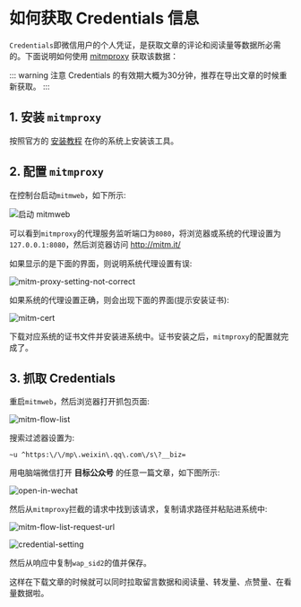# 如何获取 Credentials 信息

`Credentials`即微信用户的个人凭证，是获取文章的评论和阅读量等数据所必需的。下面说明如何使用 [mitmproxy](https://mitmproxy.org/) 获取该数据：

::: warning 注意
Credentials 的有效期大概为30分钟，推荐在导出文章的时候重新获取。
:::


## 1. 安装 `mitmproxy`

按照官方的 [安装教程](https://docs.mitmproxy.org/stable/overview-installation/) 在你的系统上安装该工具。

## 2. 配置 `mitmproxy`

在控制台启动`mitmweb`，如下所示:

![启动 mitmweb](https://github.com/user-attachments/assets/99bd08a4-5b5e-44a9-86f4-ffe0a7d82fc0)


可以看到`mitmproxy`的代理服务监听端口为`8080`，将浏览器或系统的代理设置为`127.0.0.1:8080`，然后浏览器访问 http://mitm.it/

如果显示的是下面的界面，则说明系统代理设置有误:

![mitm-proxy-setting-not-correct](https://github.com/user-attachments/assets/2d28f133-da7d-48ee-b5b8-17f1e272eac2)


如果系统的代理设置正确，则会出现下面的界面(提示安装证书):

![mitm-cert](https://github.com/user-attachments/assets/dc4fec08-4c08-4379-83ed-883da4ede561)


下载对应系统的证书文件并安装进系统中。证书安装之后，`mitmproxy`的配置就完成了。

## 3. 抓取 Credentials

重启`mitmweb`，然后浏览器打开抓包页面:

![mitm-flow-list](https://github.com/user-attachments/assets/d1f01370-d54f-4703-a87c-119cc200c60c)


搜索过滤器设置为:
```
~u ^https:\/\/mp\.weixin\.qq\.com\/s\?__biz=
```

用电脑端微信打开 **目标公众号** 的任意一篇文章，如下图所示:

![open-in-wechat](https://github.com/user-attachments/assets/aa479405-a178-42f5-92c6-1d3e9b83f25f)


然后从`mitmproxy`拦截的请求中找到该请求，复制请求路径并粘贴进系统中:

![mitm-flow-list-request-url](https://github.com/user-attachments/assets/f1fa12f3-4692-406d-a67c-9e7f0a1ac35c)

![credential-setting](https://github.com/user-attachments/assets/8b74da47-df3b-47b1-a31e-284d4d4b2b26)

然后从响应中复制`wap_sid2`的值并保存。

这样在下载文章的时候就可以同时拉取留言数据和阅读量、转发量、点赞量、在看量数据啦。
